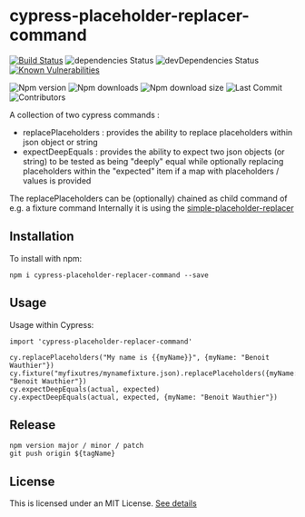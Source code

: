 # cypress-placeholder-replacer-command
[![Build Status](https://travis-ci.com/BenoitWauthier/cypress-placeholder-replacer-command.svg?branch=main)](https://travis-ci.com/github/BenoitWauthier/cypress-placeholder-replacer-command)
![dependencies Status](https://img.shields.io/david/BenoitWauthier/cypress-placeholder-replacer-command)
![devDependencies Status](https://img.shields.io/david/dev/BenoitWauthier/cypress-placeholder-replacer-command?label=devDependencies)
[![Known Vulnerabilities](https://snyk.io/test/github/BenoitWauthier/cypress-placeholder-replacer-command/badge.svg)](https://snyk.io/test/github/BenoitWauthier/cypress-placeholder-replacer-command)

![Npm version](https://img.shields.io/npm/v/cypress-placeholder-replacer-command?label=latest-version)
![Npm downloads](https://img.shields.io/npm/dm/cypress-placeholder-replacer-command)
![Npm download size](https://img.shields.io/bundlephobia/min/cypress-placeholder-replacer-command)
![Last Commit](https://img.shields.io/github/last-commit/BenoitWauthier/cypress-placeholder-replacer-command)
![Contributors](https://img.shields.io/github/contributors/BenoitWauthier/cypress-placeholder-replacer-command)

A collection of two cypress commands :
- replacePlaceholders : provides the ability to replace placeholders within json object or string
- expectDeepEquals : provides the ability to expect two json objects (or string) to be tested as being "deeply" equal while optionally replacing placeholders within the "expected" item if a map with placeholders / values is provided

The replacePlaceholders can be (optionally) chained as child command of e.g. a fixture command
Internally it is using the [simple-placeholder-replacer](https://github.com/BenoitWauthier/simple-placeholder-replacer)

## Installation

To install with npm:

```
npm i cypress-placeholder-replacer-command --save
```

## Usage

Usage within Cypress:

```
import 'cypress-placeholder-replacer-command'

cy.replacePlaceholders("My name is {{myName}}", {myName: "Benoit Wauthier"})
cy.fixture("myfixutres/mynamefixture.json).replacePlaceholders({myName: "Benoit Wauthier"})
cy.expectDeepEquals(actual, expected)
cy.expectDeepEquals(actual, expected, {myName: "Benoit Wauthier"})

```

## Release

```
npm version major / minor / patch
git push origin ${tagName}

```

## License

This is licensed under an MIT License. [See details](LICENSE)
